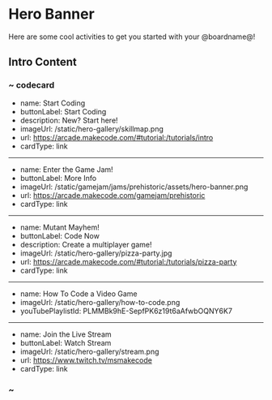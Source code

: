 # Hero Banner

Here are some cool activities to get you started with your @boardname@!

## Intro Content

### ~ codecard
* name: Start Coding
* buttonLabel: Start Coding
* description: New? Start here!
* imageUrl: /static/hero-gallery/skillmap.png
* url: https://arcade.makecode.com/#tutorial:/tutorials/intro
* cardType: link
---
* name: Enter the Game Jam!
* buttonLabel: More Info
* imageUrl: /static/gamejam/jams/prehistoric/assets/hero-banner.png
* url: https://arcade.makecode.com/gamejam/prehistoric
* cardType: link
---
* name: Mutant Mayhem!
* buttonLabel: Code Now
* description: Create a multiplayer game!
* imageUrl: /static/hero-gallery/pizza-party.jpg
* url: https://arcade.makecode.com/#tutorial:/tutorials/pizza-party
* cardType: link
---
* name: How To Code a Video Game
* imageUrl: /static/hero-gallery/how-to-code.png
* youTubePlaylistId: PLMMBk9hE-SepfPK6z19t6aAfwbOQNY6K7
---
* name: Join the Live Stream
* buttonLabel: Watch Stream
* imageUrl: /static/hero-gallery/stream.png
* url: https://www.twitch.tv/msmakecode
* cardType: link

### ~
